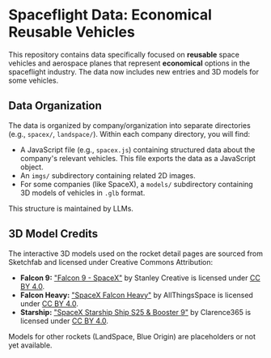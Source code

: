# Spaceflight Data: Economical Reusable Vehicles

This repository contains data specifically focused on **reusable** space vehicles and aerospace planes that represent **economical** options in the spaceflight industry. The data now includes new entries and 3D models for some vehicles.

## Data Organization

The data is organized by company/organization into separate directories (e.g., `spacex/`, `landspace/`). Within each company directory, you will find:

*   A JavaScript file (e.g., `spacex.js`) containing structured data about the company's relevant vehicles. This file exports the data as a JavaScript object.
*   An `imgs/` subdirectory containing related 2D images.
*   For some companies (like SpaceX), a `models/` subdirectory containing 3D models of vehicles in `.glb` format.

This structure is maintained by LLMs.

## 3D Model Credits

The interactive 3D models used on the rocket detail pages are sourced from Sketchfab and licensed under Creative Commons Attribution:

*   **Falcon 9:** ["Falcon 9 - SpaceX"](https://skfb.ly/6RIC9) by Stanley Creative is licensed under [CC BY 4.0](http://creativecommons.org/licenses/by/4.0/).
*   **Falcon Heavy:** ["SpaceX Falcon Heavy"](https://skfb.ly/o6zpZ) by AllThingsSpace is licensed under [CC BY 4.0](http://creativecommons.org/licenses/by/4.0/).
*   **Starship:** ["SpaceX Starship Ship S25 & Booster 9"](https://skfb.ly/oL9CU) by Clarence365 is licensed under [CC BY 4.0](http://creativecommons.org/licenses/by/4.0/).

Models for other rockets (LandSpace, Blue Origin) are placeholders or not yet available.